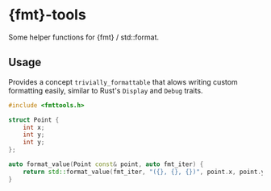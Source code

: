 # {fmt}-tools

Some helper functions for {fmt} / std::format.

## Usage

Provides a concept `trivially_formattable` that alows writing custom formatting easily,
similar to Rust's `Display` and `Debug` traits.

```cpp
#include <fmttools.h>

struct Point {
    int x;
    int y;
    int y;
};

auto format_value(Point const& point, auto fmt_iter) {
    return std::format_value(fmt_iter, "({}, {}, {})", point.x, point.y, point.z);
}
```

